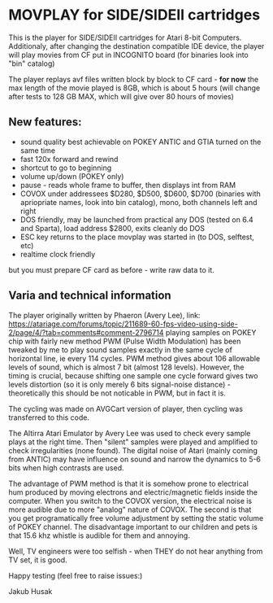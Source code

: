 # MOVPLAY for SIDE/SIDEII cartridges

This is the player for SIDE/SIDEII cartridges for Atari 8-bit Computers. Additionaly, after changing the destination compatible IDE device, the player will play movies from CF put in INCOGNITO board (for binaries look into "bin" catalog)

The player replays avf files written block by block to CF card - **for now** the max length of the movie played is 8GB, which is about 5 hours (will change after tests to 128 GB MAX, which will give over 80 hours of movies)

## New features:
- sound quality best achievable on POKEY ANTIC and GTIA turned on the same time
- fast 120x forward and rewind
- shortcut to go to beginning
- volume up/down (POKEY only)
- pause - reads whole frame to buffer, then displays int from RAM
- COVOX under addressees $D280, $D500, $D600, $D700 (binaries with apriopriate names, look into bin catalog), mono, both channels left and right
- DOS friendly, may be launched from practical any DOS (tested on 6.4 and Sparta), load address $2800, exits cleanly do DOS
- ESC key returns to the place movplay was started in (to DOS, selftest, etc)
- realtime clock friendly


but you must prepare CF card as before - write raw data to it.

## Varia and technical information

The player originally written by Phaeron (Avery Lee), link: https://atariage.com/forums/topic/211689-60-fps-video-using-side-2/page/4/?tab=comments#comment-2796714 playing samples on POKEY chip with fairly new method PWM (Pulse Width Modulation) has been tweaked by me to play sound samples exactly in the same cycle of horizontal line, ie every 114 cycles. PWM method gives about 106 allowable levels of sound, which is almost 7 bit (almost 128 levels). However, the timing is crucial, because shifting one sample one cycle forward gives two levels distortion (so it is only merely 6 bits signal-noise distance) - theoretically this should be not noticable in PWM, but in fact it is.

The cycling was made on AVGCart version of player, then cycling was transferred to this code. 

The Altirra Atari Emulator by Avery Lee was used to check every sample plays at the right time. Then "silent" samples were played and amplified to check irregularities (none found). The digital noise of Atari (mainly coming from ANTIC) may have influence on sound and narrow the dynamics to 5-6 bits when high contrasts are used.

The advantage of PWM method is that it is somehow prone to electrical hum produced by moving electrons and electric/magnetic fields inside the computer. When you switch to the COVOX version, the electrical noise is more audible due to more "analog" nature of COVOX. The second is that you get programatically free volume adjustment by setting the static volume of POKEY channel. The disadvantage important to our children and pets is that 15.6 khz whistle is audible for them and annoying.

Well, TV engineers were too selfish - when THEY do not hear anything from TV set, it is good.

Happy testing (feel free to raise issues:)

Jakub Husak

